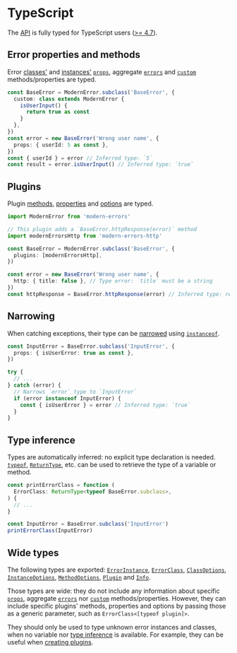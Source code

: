 # TypeScript

The [API](../README.md#api) is fully typed for TypeScript users
([>= 4.7](https://devblogs.microsoft.com/typescript/announcing-typescript-4-7)).

## Error properties and methods

Error [classes'](../README.md#%EF%B8%8F-error-classes) and
[instances'](../README.md#throw-errors)
[`props`](../README.md#%EF%B8%8F-error-properties), aggregate
[`errors`](../README.md#aggregate-errors) and
[`custom`](../README.md#-custom-logic) methods/properties are typed.

```ts
const BaseError = ModernError.subclass('BaseError', {
  custom: class extends ModernError {
    isUserInput() {
      return true as const
    }
  },
})
const error = new BaseError('Wrong user name', {
  props: { userId: 5 as const },
})
const { userId } = error // Inferred type: `5`
const result = error.isUserInput() // Inferred type: `true`
```

## Plugins

Plugin [methods](plugins.md#staticmethodsmethodname),
[properties](plugins.md#properties) and [options](../README.md#plugin-options)
are typed.

```ts
import ModernError from 'modern-errors'

// This plugin adds a `BaseError.httpResponse(error)` method
import modernErrorsHttp from 'modern-errors-http'

const BaseError = ModernError.subclass('BaseError', {
  plugins: [modernErrorsHttp],
})

const error = new BaseError('Wrong user name', {
  http: { title: false }, // Type error: `title` must be a string
})
const httpResponse = BaseError.httpResponse(error) // Inferred type: response object
```

## Narrowing

When catching exceptions, their type can be
[narrowed](https://www.typescriptlang.org/docs/handbook/2/narrowing.html#instanceof-narrowing)
using [`instanceof`](../README.md#check-error-classes).

```ts
const InputError = BaseError.subclass('InputError', {
  props: { isUserError: true as const },
})

try {
  // ...
} catch (error) {
  // Narrows `error` type to `InputError`
  if (error instanceof InputError) {
    const { isUserError } = error // Inferred type: `true`
  }
}
```

## Type inference

Types are automatically inferred: no explicit type declaration is needed.
[`typeof`](https://www.typescriptlang.org/docs/handbook/2/typeof-types.html),
[`ReturnType`](https://www.typescriptlang.org/docs/handbook/utility-types.html#returntypetype),
etc. can be used to retrieve the type of a variable or method.

```ts
const printErrorClass = function (
  ErrorClass: ReturnType<typeof BaseError.subclass>,
) {
  // ...
}

const InputError = BaseError.subclass('InputError')
printErrorClass(InputError)
```

## Wide types

The following types are exported:
[`ErrorInstance`](../README.md#new-errorclassmessage-options),
[`ErrorClass`](../README.md#%EF%B8%8F-error-classes),
[`ClassOptions`](../README.md#options),
[`InstanceOptions`](../README.md#options-2),
[`MethodOptions`](../README.md#plugin-options),
[`Plugin`](../README.md#-plugins) and [`Info`](plugins.md#info-1).

Those types are wide: they do not include any information about specific
[`props`](../README.md#%EF%B8%8F-error-properties), aggregate
[`errors`](../README.md#aggregate-errors) nor
[`custom`](../README.md#-custom-logic) methods/properties. However, they can
include specific plugins' methods, properties and options by passing those as a
generic parameter, such as `ErrorClass<[typeof plugin]>`.

They should only be used to type unknown error instances and classes, when no
variable nor [type inference](#type-inference) is available. For example, they
can be useful when [creating plugins](plugins.md#typescript).
